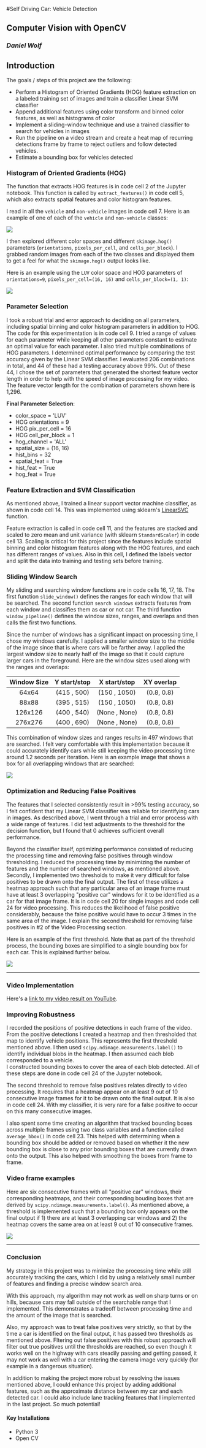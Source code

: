 #Self Driving Car: Vehicle Detection

## Computer Vision with OpenCV

### *Daniel Wolf*

## **Introduction**

The goals / steps of this project are the following:

* Perform a Histogram of Oriented Gradients (HOG) feature extraction 
on a labeled training set of images and train a classifier Linear SVM classifier
* Append additional features using color transform and binned 
color features, as well as histograms of color 
* Implement a sliding-window technique and use a trained classifier to search for vehicles in images
* Run the pipeline on a video stream and create a heat map of recurring detections frame by frame to reject outliers and follow detected vehicles.
* Estimate a bounding box for vehicles detected

[//]: # (Image References)
[image1]: ./examples/car_not_car.jpg
[image2]: ./examples/HOG_example.jpg
[image3]: ./examples/sliding_windows.jpg
[image4]: ./examples/sliding_window.jpg
[image5]: ./examples/bboxes_and_heat.jpg
[video1]: ./project_video.mp4


### **Histogram of Oriented Gradients (HOG)**

The function that extracts HOG features is in code cell 2 of the Jupyter notebook. This function 
is called by `extract_features()` in code cell 5, which also extracts spatial features 
and color histogram features.

I read in all the `vehicle` and `non-vehicle` images in code cell 7.  Here is an example of one of each of the `vehicle` and `non-vehicle` classes:

![][image1]

I then explored different color spaces and different `skimage.hog()` parameters (`orientations`, `pixels_per_cell`, and `cells_per_block`).  I grabbed random images from each of the two classes and displayed them to get a feel for what the `skimage.hog()` output looks like.

Here is an example using the `LUV` color space and HOG parameters of `orientations=9`, `pixels_per_cell=(16, 16)` and `cells_per_block=(1, 1)`:


![][image2]

### **Parameter Selection**

I took a robust trial and error approach to deciding on all parameters, 
including spatial binning and color histogram parameters in addition to HOG. 
The code for this experimentation is in code cell 9. I tried a range of values for
each parameter while keeping all other parameters constant to estimate an 
optimal value for each parameter. I also tried multiple combinations of HOG
parameters. I determined optimal performance by comparing the test accuracy
given by the Linear SVM 
classifier. I evaluated 206 combinations in total, and 44 of these had
a testing accuracy above 99%. Out of these 44, I chose the set of parameters that 
generated the shortest feature vector length in order to help with the speed of image 
processing for my video. The feature vector length for the combination of parameters shown here 
is 1,296.

**Final Parameter Selection**:

* color_space = 'LUV'
* HOG orientations = 9
* HOG pix_per_cell = 16
* HOG cell_per_block = 1
* hog_channel = 'ALL'
* spatial_size = (16, 16)
* hist_bins = 32
* spatial_feat = True
* hist_feat = True
* hog_feat = True



### **Feature Extraction and SVM Classification**

As mentioned above, I trained a linear support vector machine classifier, as shown in code cell 14.
This was implemented using sklearn's [LinearSVC](http://scikit-learn.org/stable/modules/generated/sklearn.svm.LinearSVC.html)
function.

Feature extraction is called in code cell 11, and the features are stacked 
and scaled to zero mean and unit variance (with sklearn `StandardScaler`) in code cell 13. 
Scaling is critical for this project since the features include spatial binning and color histogram 
features along with the HOG features, and each has different ranges of values. 
Also in this cell, I defined the labels vector and 
split the data into training and testing sets before training.


### **Sliding Window Search**

My sliding and searching window functions are in code cells 16, 17, 18. The 
first function `slide_window()` defines the ranges for each window that 
will be searched. The second function `search windows` extracts features 
from each window and classifies them as car or not car. The third function
`window_pipeline()` defines the window sizes, ranges, and overlaps and then 
calls the first two functions.

Since the number of windows has a significant impact on processing time,
I chose my windows carefully. I applied a smaller window size to 
the middle of the image since that is where cars will be farther away.
I applied the largest window size to nearly half of the image
so that it could capture larger cars in the foreground. Here are the window 
sizes used along with the ranges and overlaps:


| Window Size | Y start/stop | X start/stop  | XY overlap |
|:-----------:|:------------:|:-------------:|:----------:|
| 64x64       | (415 , 500)  | (150 , 1050)  | (0.8, 0.8) |
| 88x88       | (395 , 515)  | (150 , 1050)  | (0.8, 0.8) |
| 126x126     | (400 , 540)  | (None , None) | (0.8, 0.8) |
| 276x276     | (400 , 690)  | (None , None) | (0.8, 0.8) |

This combination of window sizes and ranges results in 497 windows 
that are searched. I felt very comfortable with this implementation
because it could accurately identify cars while still keeping 
the video processing time around 1.2 seconds per iteration.
Here is an example image that shows a box for all overlapping windows 
that are searched:

![][image3]

### **Optimization and Reducing False Positives**

The features that I selected consistently result in >99% testing accuracy,
so I felt confident that my Linear SVM classifier was reliable for 
identifying cars in images. As described above, I went through a trial and error
process with a wide range of features. I did test adjustments to the 
threshold for the decision function, but I found that 0 achieves sufficient overall performance.

Beyond the classifier itself, optimizing performance consisted of reducing the processing time and
removing false positives through window thresholding. I reduced the processing time by minimizing the 
number of features and the number of searched windows, as mentioned above.
Secondly, I implemented two thresholds to make it very difficult
for false positives to be drawn onto the final output. The first of these
utilizes a heatmap approach such that any particular area of an image frame 
must have at least 3 overlapping "positive car" windows for it to be identified
as a car for that image frame. It is in code cell 20 for single images and code cell
24 for video processing. This reduces the likelihood of false positive
considerably, because the false positive would have to occur 3 times in the same
area of the image. I explain the second threshold for removing false positives in #2 
of the Video Processing section.

Here is an example of the first threshold. Note that 
as part of the threshold process, the bounding boxes are simplified to 
a single bounding box for each car. This is explained further below.

![][image4]



---

### **Video Implementation**

Here's a [link to my video result on YouTube](https://youtu.be/zTn4VE_5Ns8).

### **Improving Robustness**

I recorded the positions of positive detections in each frame of the video. 
From the positive detections I created a heatmap and then thresholded 
that map to identify vehicle positions.  This represents the first
threshold mentioned above. I then used `scipy.ndimage.measurements.label()` to 
identify individual blobs in the heatmap.  I then assumed each blob corresponded to a vehicle.  
I constructed bounding boxes to cover the area of each blob detected. All of these 
steps are done in code cell 24 of the Jupyter notebook.

The second threshold to remove false positives relates directly
to video processing. It requires that a heatmap 
appear on at least 9 out of 10 consecutive image frames for it to be
drawn onto the final output. It is also in code cell 24. With my classifier, it is very rare for a false
positive to occur on this many consecutive images.

I also spent some time creating an algorithm that tracked 
bounding boxes across multiple frames using two class variables and a function
called `average_bbox()` in code cell 23. This helped with determining when a
bounding box should be added or removed based on whether it the new bounding box
is close to any prior bounding boxes that are currently drawn onto the output. 
This also helped with smoothing the boxes from frame to frame.

### **Video frame examples**

Here are six consecutive frames with all "positive car" windows, their corresponding heatmaps, and their
corresponding bouding boxes that are derived by `scipy.ndimage.measurements.label()`. As mentioned
above, a threshold is implemented such that a bounding box only appears on the final output 
if 1) there are at least 3 overlapping car windows and 2) the heatmap covers the same area
on at least 9 out of 10 consecutive frames.

![][image5]

---

### **Conclusion**

My strategy in this project was to minimize the 
processing time while still accurately tracking the cars, which I did by 
using a relatively small number of features and finding a precise window search area.

With this approach, my algorithm may not work 
as well on sharp turns or on hills, because cars may fall outside of the searchable
range that I implemented. This demonstrates a tradeoff between processing time and the amount of the
image that is searched.

Also, my approach was to treat false positives very strictly, so that by the time
a car is identified on the final output, it has passed two thresholds as mentioned above.
Fltering out false positives with this robust approach
will filter out true positives until the thresholds are reached, so even though
it works well on the highway with cars steadily passing and getting passed, it may 
not work as well with a car entering the camera image very quickly (for example
in a dangerous situation).

In addition to making the project more robust by resolving the issues mentioned 
above, I could enhance this project by adding additional features, such as
the approximate distance between my car and each detected car. I could also include
lane tracking features that I implemented in the last project. So much potential!

#### Key Installations

* Python 3
* Open CV


